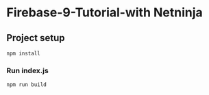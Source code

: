 # Firebase-9-Tutorial-with Netninja

## Project setup
```
npm install
```

### Run index.js
```
npm run build
```